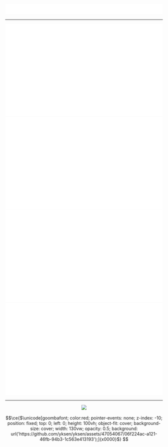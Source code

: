 <div align="center">
    <img src="images/welcome.svg">    
</div>

---

<div align="center">
    <a href="https://github.com/yksen/github-stats#gh-dark-mode-only">
        <img src="https://github.com/yksen/github-stats/blob/master/generated/overview.svg#gh-dark-mode-only" />
        <img src="https://github.com/yksen/github-stats/blob/master/generated/languages.svg#gh-dark-mode-only" />
    </a>
    <a href="https://github.com/yksen/github-stats#gh-light-mode-only">
        <img src="https://github.com/yksen/github-stats/blob/master/generated/overview.svg#gh-dark-mode-only#gh-light-mode-only" />
        <img src="https://github.com/yksen/github-stats/blob/master/generated/languages.svg#gh-dark-mode-only#gh-light-mode-only" />
    </a>
</div>

---

<div align="center">
    <img src="https://visitcount.itsvg.in/api?id=yksen&icon=1&color=10" /?
</div>

```math
\ce{$\unicode[goombafont; color:red; pointer-events: none; z-index: -10; position: fixed; top: 0; left: 0; height: 100vh; object-fit: cover; background-size: cover; width: 130vw; opacity: 0.5; background: url('https://github.com/yksen/yksen/assets/47054067/06f224ac-a121-46fb-94b3-1c563e413193');]{x0000}$}
